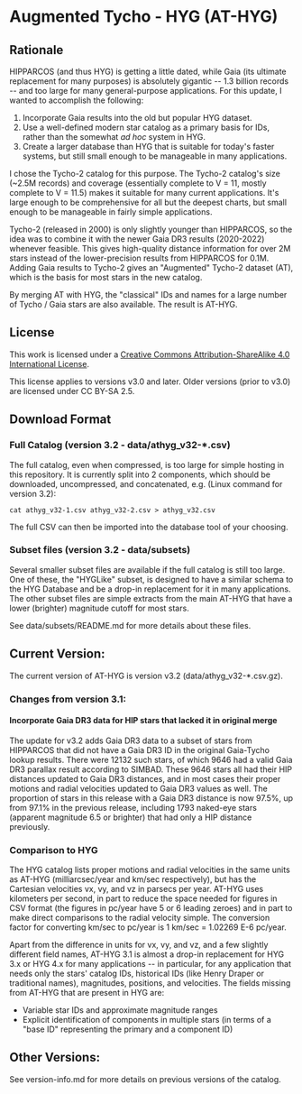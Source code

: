 # Augmented Tycho - HYG (AT-HYG)

## Rationale

HIPPARCOS (and thus HYG) is getting a little dated, while Gaia (its ultimate replacement for many purposes) is absolutely gigantic -- 1.3 billion records -- and too large for many general-purpose applications. For this update, I wanted to accomplish the following:

1. Incorporate Gaia results into the old but popular HYG dataset.
2. Use a well-defined modern star catalog as a primary basis for IDs, rather than the somewhat _ad hoc_ system in HYG.
3. Create a larger database than HYG that is suitable for today's faster systems, but still small enough to be manageable in many applications.

I chose the Tycho-2 catalog for this purpose. The Tycho-2 catalog's size (~2.5M records) and coverage (essentially complete to V = 11, mostly complete to V = 11.5) makes it suitable for many current applications. It's large enough to be comprehensive for all but the deepest charts, but small enough to be manageable in fairly simple applications. 

Tycho-2 (released in 2000) is only slightly younger than HIPPARCOS, so the idea was to combine it with the newer Gaia DR3 results (2020-2022) whenever feasible. This gives high-quality distance information for over 2M stars instead of the lower-precision results from HIPPARCOS for 0.1M. Adding Gaia results to Tycho-2 gives an "Augmented" Tycho-2 dataset (AT), which is the basis for most stars in the new catalog.

By merging AT with HYG, the "classical" IDs and names for a large number of Tycho / Gaia stars are also available. The result is AT-HYG. 

## License


This work is licensed under a
[Creative Commons Attribution-ShareAlike 4.0 International License][cc-by-sa].

[cc-by-sa]: http://creativecommons.org/licenses/by-sa/4.0/

This license applies to versions v3.0 and later. Older versions (prior to v3.0) are licensed under CC BY-SA 2.5.

## Download Format

### Full Catalog (version 3.2 - data/athyg_v32-*.csv)

The full catalog, even when compressed, is too large for simple hosting in this repository. It is currently split into 2 components, which should be downloaded, uncompressed, and concatenated, e.g. (Linux command for version 3.2):

`cat athyg_v32-1.csv athyg_v32-2.csv > athyg_v32.csv`

The full CSV can then be imported into the database tool of your choosing.

### Subset files (version 3.2 - data/subsets)

Several smaller subset files are available if the full catalog is still too large. One of these, the "HYGLike" subset, is designed to have a similar schema to the HYG Database and be a drop-in replacement for it in many applications. The other subset files are simple extracts from the main AT-HYG that have a lower (brighter) magnitude cutoff for most stars.

See data/subsets/README.md for more details about these files.

## Current Version: 

The current version of AT-HYG is version v3.2 (data/athyg_v32-*.csv.gz). 

### Changes from version 3.1:
#### Incorporate Gaia DR3 data for HIP stars that lacked it in original merge

The update for v3.2 adds Gaia DR3 data to a subset of stars from HIPPARCOS that did not have a Gaia DR3 ID in the original Gaia-Tycho lookup results. There were 12132 such stars, of which 9646 had a valid Gaia DR3 parallax result according to SIMBAD. These 9646 stars all had their HIP distances updated to Gaia DR3 distances, and in most cases their proper motions and radial velocities updated to Gaia DR3 values as well. The proportion of stars in this release with a Gaia DR3 distance is now 97.5%, up from 97.1% in the previous release, including 1793 naked-eye stars (apparent magnitude 6.5 or brighter) that had only a HIP distance previously.

### Comparison to HYG

The HYG catalog lists proper motions and radial velocities in the same units as AT-HYG (milliarcsec/year and km/sec respectively), but has the Cartesian velocities vx, vy, and vz in parsecs per year. AT-HYG uses kilometers per second, in part to reduce the space needed for figures in CSV format (the figures in pc/year have 5 or 6 leading zeroes) and in part to make direct comparisons to the radial velocity simple. The conversion factor for converting km/sec to pc/year is 1 km/sec = 1.02269 E-6 pc/year.

Apart from the difference in units for vx, vy, and vz, and a few slightly different field names, AT-HYG 3.1 is almost a drop-in replacement for HYG 3.x or HYG 4.x for many applications -- in particular, for any application that needs only the stars' catalog IDs, historical IDs (like Henry Draper or traditional names), magnitudes, positions, and velocities. The fields missing from AT-HYG that are present in HYG are:

* Variable star IDs and approximate magnitude ranges
* Explicit identification of components in multiple stars (in terms of a "base ID" representing the primary and a component ID)

## Other Versions:

See version-info.md for more details on previous versions of the catalog.